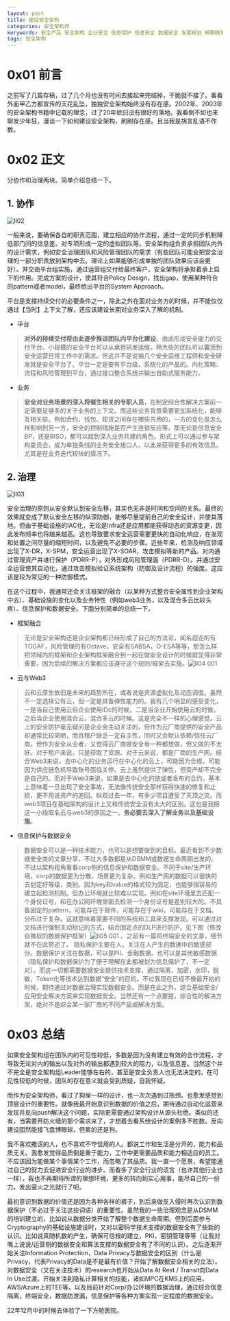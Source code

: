 ```yaml
---
layout: post
title: 建设安全架构
categories: 安全架构师
kerywords: 安全产品 安全架构 企业安全 信息保护 信息安全 数据安全 发展规划 畅聊随笔
tags: 安全架构
---
```


# 0x01 前言

之前写了几篇存稿，过了几个月也没有时间去接起来完结掉，干脆就不接了。看看外面甲乙方都宣传的天花乱坠，独独安全架构始终没有存在感。2002年、2003年的安全架构书籍中记载的理念，过了20年依旧没有很好的落地。我看倒不如也来聊发少年狂，漫谈一下如何建设安全架构，刷刷存在感。且当我是胡言乱语不作数。

# 0x02 正文

分协作和治理两块。简单介绍总结一下。

## 1. 协作

![ll02](https://img.iami.xyz/images/210729535-633bc955-78ed-4d39-9cdf-69c12bb3c884.gif) 

一般来说，要确保各自的职责范围，建立相应的协作流程，通过一定的同步机制降低部门间的信息差。对专项形成一定的虚拟团队等。安全架构组负责承担团队内外的设计需求，例如安全治理团队和风险管理团队的需求（有些团队可能会把安全治理的一部分职责放到架构中去。理论上如果能够形成单独的团队效果应该会更好）。并交由平台组实施，通过运营组交付给最终客户。安全架构将承担着承上启下的作用。完成方案的设计，使其符合Policy Design，找出gap，使用某种符合的pattern或者model，最终给出平台的System Approach。 

平台是支撑持续交付的必要条件之一，除此之外在面对业务方的时候，并不能仅仅通过【当时】上下文了解，还应该建设长期对业务深入了解的机制。

* 平台
> **对外的持续交付将由此逐步推进团队内平台化建设**。由此形成安全能力的交付平台。小规模的安全平台可以从承担研发运维，稍大些的团队可以囊括到安全运营日常工作中的需求。但这并不是说搞几个安全运维工程师和安全研发就是安全平台了。平台一定是要有平台级，系统化的产品的。内化策略、流程和风险管理到平台，通过接口整合系统并输出自助式服务能力。

* 业务
> **安全对业务场景的深入将催生相关的专职人员**，在制定综合性解决方案前一定需要足够多的关于业务的上下文。而这些业务背景需要更加系统化，能够互相关联。例如合约、钱包、现货之间存在哪些共用的，一方的变化是怎么样影响到另一方，安全的控制措施是否产生连锁反应等。那无论是信息安全BP，还是BISO，都可以起到深入业务共建的角色。形式上可以通过参与架构委员会，成为单独条线的业务安全接口人，以此来获得更多的有效信息。尤其是在业务迭代较快的情况下。

## 2. 治理

![ll03](https://img.iami.xyz/images/210765936-4288d0a3-046e-4d4f-b2a0-0f06d50b4c62.gif)

安全治理的原则从安全默认到安全左移，其实也无非是时间和空间的关系。最终的效果就变成了默认安全左移的纵深防御，能够尽量提前自己的安全设计，并使其落地。但由于基础设施的IAC化，无论是Infra还是应用都能获得动态的资源变更，因此发布频率也将越来越高。这也导致要求安全运营需要更快的自动化响应，在发现和处置之间尽量的缩短时间，以及避免不必要的步骤。近些年来，检测及响应领域出现了X-DR，X-SPM，安全运营出现了X-SOAR，攻击模拟等新的产品。对内通过管理资产并进行保护（PDRR-P），对外形成风险管理面（PDRR-D）。并通过安全运营使其自动化，通过攻击模拟验证系统架构（防御及设计流程）的强度。这应该是较为常见的一种防御模式。

在这个过程中，我通常还会关注框架的融合（以某种方式整合安全属性到企业架构中去）、基础设施的变化以及业务特性（例如web3业务，以及混合多云比较头疼）、信息保护和数据安全。下面分别简单的总结一下。

* 框架融合
> 无论是安全架构还是企业架构都已经形成了自己的方法论，闻名遐迩的有TOGAF，风险管理的有Octave，安全有SABSA，O-ESA等等，那怎么样把领域内的框架和企业架构框架融合到一起在做安全设计的时候就显得非常重要，因为后续的解决方案都应该遵守这个规则/框架去实施。![ll04 001](https://img.iami.xyz/images/210775112-b782b001-52b1-441b-ad79-1f4e2d4c0e62.png)

* 云与Web3
>  云和云原生依旧是未来的趋势所在，或者说是资源虚拟化及动态调度。虽然不一定选择公有云，但一定是具备弹性能力的。我有几个明显的感受变化，一是当自己使用云但企业使用IDc的时候，二是当企业开始使用云的时候，之后当企业使用混合云，混合多云的时候。这是完全不一样的心理感觉。云上的安全防护毫无疑问是企业会主动关注的，但作为云厂商提供的安全产品却通常比较简陋，而且租户缺乏一定自主性，同时又会默认依赖/信任云厂商。但作为安全从业者，又觉得云厂商做安全有一种都想做，但又做的不太好。对于租户来说，只是获取了资源。对于云来说，都是厂商的生产网。结合Web3来说，去中心化的业务运行在中心化的云上，可能因为合规，可能因为供应链危机导致账号面临关停。云上虽然提供了弹性，但资产却不完全是自己的。而对于Web3来说，如果是去中心化的链或者发布的合约，基本上意味着一旦出现了安全事故，无法像传统安全那样获得快速的修复和止损，更不用说资产的追回。纵观过去一年，有多少项目遭受了灭顶之灾。而web3项目在基础架构的设计上又和传统安全没有太大的区别。这也是我把这一小段取名云与web3的原因之一。**务必要去深入了解业务以及基础设施**。


* 信息保护与数据安全
> 数据安全可以是一种技术能力，也可以是想要做到的目标。最近看到不少数据安全类的文章分享，不过大多数都是从DSMM或数据生命周期出发的。不过以架构视角看看corp侧的信息保护和数据安全。不同于site/生产环境，corp的数据更为分散，场景更为复杂。例如生产网的数据可以很快的去划定好等级，类别。因为key和value的格式较为固定，也能够很容易的建立起检测机制。但办公环境就比较难以实现。例如在site环境里去匹配一个身份证号，和在办公网环境里面去检测一个身份证号是差别较大的。不具备固定的pattern，可能存在于邮件，可能存在于wiki，可能存在于文档。分布过于复杂。这就意味着需要不同的系统和工具来支撑发现。可以通过对文档进行强制主动标记的方式，结合固定点的DLP进行防护，见下图（修改自微软的数据保护框架）![ll05 001](https://img.iami.xyz/images/210786775-51f69ad9-9060-45ef-b96b-80cf055f5835.png)
。之前有一篇将终端安全的文章，细节就不在此赘述了。 隐私保护主要在人，关注在人产生的数据中的敏感部分。数据保护关注在数据，可以是PII、金融数据、也可以是其他敏感数据（隐私保护和数据保护为了便于理解在此都被划为信息保护了，不一定对）。而这一切都需要数据安全提供技术支撑，通过隔离，加密，水印，脱敏，Token化等技术达到数据“安全”的目的。不过我现在已经不像最开始的时候，期待通过对数据治理实现数据安全。而是在此之外，综合基础安全/应用安全解决方案来实现数据安全。当然还有一个点要提，综合性的解决方案，绝对不是综合某一家厂商的不同产品或解决方案。




# 0x03 总结

如果安全架构组在团队内的可见性较低，多数是因为没有建立有效的合作流程，才导致无论对内的输出以及对外的输出都遇到较大的阻力，以及信息差。当然这个并不完全是安全架构组Leader能够左右的，甚至是安全负责人也无法决定的。在可见性较低的时候，团队的存在意义就会受到质疑，自我怀疑。

而作为安全架构师，看过了狗屎一样的设计，也一次次遇到过瓶颈。也愈发感觉到顶层设计的重要性。就像我最开始意识到数据的价值之后，期待通过自动化运营来发现并反向push解决这个问题，实际更需要通过架构设计从源头杜绝。类似的还有，当需要开防火墙的那个需求来了，才想着去看系统设计的案例多不胜数。反向建设固然能接飞盘博眼球，但累的还是狗。

我不喜欢撒谎的人，也不喜欢不守信用的人。都说工作和生活是分开的，能力和品质无关。我愈发觉得品质倒是重于能力，工作中更需要品质和能力相适应的员工。不应该因为能做某个事情某个工作，而忽略了其品质。我一直一个愿景，希望能通过自己的努力去促进安全行业的进步。而看多了安全行业的谎言（也许其他行业也一样），我也不再期待所谓的理想环境，更多的转向到实心用事，能尽自己的一份力，发出萤火之光就行了吧。

最初意识到数据的价值还是因为各种各样的裤子，到后来做反入侵时再次认识到数据保护（不必过于关注这些词语）的重要性。虽然我的一些治理观念是从DSMM的培训建立的，比如说从数据分类开始了解整个数据生命周期。但到后面参与Cryptography的基础设施建设时，又对以密码学技术支撑的数据安全有了些新的认识。比如说真随机数的产生，确保可信根的建立，PKI，密钥管理等等（让我对嘴上说说/运营侧的数据安全和算法支撑的数据安全有了不同的认识）。之后逐渐开始关注Information Protection，Data Privacy与数据安全的区别（什么是Privacy，代表Privacy的Data是不是最有价值？开始了解数据安全相关的立法）。对数据安全（又在关注技术）的research也开始从Data At Rest / Transit向Data In Use过渡。开始关注到隐私计算相关的技能，诸如MPC在KMS上的应用，AWS/Azure上的TEE等。以及目前针对Corp/办公环境的数据治理，通过综合信息隔离，终端安全，数据防泄漏，信息保护等各种方案实现一定程度的数据安全。

22年12月中的时候去体验了一下方舱医院。
